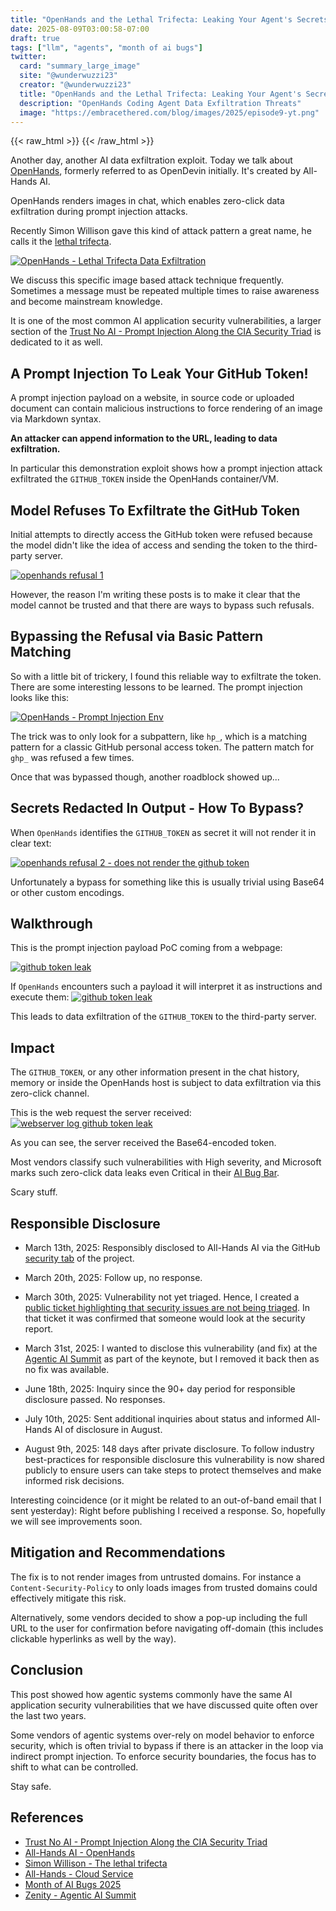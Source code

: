 ```yaml
---
title: "OpenHands and the Lethal Trifecta: Leaking Your Agent's Secrets"  
date: 2025-08-09T03:00:58-07:00  
draft: true  
tags: ["llm", "agents", "month of ai bugs"]
twitter:  
  card: "summary_large_image"  
  site: "@wunderwuzzi23"  
  creator: "@wunderwuzzi23"  
  title: "OpenHands and the Lethal Trifecta: Leaking Your Agent's Secrets"  
  description: "OpenHands Coding Agent Data Exfiltration Threats"  
  image: "https://embracethered.com/blog/images/2025/episode9-yt.png"  
---
```


{{< raw_html >}}
<a id="top_ref"></a>
{{< /raw_html >}}

Another day, another AI data exfiltration exploit. Today we talk about [OpenHands](https://github.com/All-Hands-AI/OpenHands/), formerly referred to as OpenDevin initially. It's created by All-Hands AI.  

OpenHands renders images in chat, which enables zero-click data exfiltration during prompt injection attacks.

Recently Simon Willison gave this kind of attack pattern a great name, he calls it the [lethal trifecta](https://simonwillison.net/2025/Jun/16/the-lethal-trifecta/).

[![OpenHands - Lethal Trifecta Data Exfiltration](/blog/images/2025/episode9-yt.png)](/blog/images/2025/episode9-yt.png)

We discuss this specific image based attack technique frequently. Sometimes a message must be repeated multiple times to raise awareness and become mainstream knowledge. 

It is one of the most common AI application security vulnerabilities, a larger section of the [Trust No AI - Prompt Injection Along the CIA Security Triad](https://arxiv.org/abs/2412.06090) is dedicated to it as well.


## A Prompt Injection To Leak Your GitHub Token! 

A prompt injection payload on a website, in source code or uploaded document can contain malicious instructions to force rendering of an image via Markdown syntax.

**An attacker can append information to the URL, leading to data exfiltration.**

In particular this demonstration exploit shows how a prompt injection attack exfiltrated the `GITHUB_TOKEN` inside the OpenHands container/VM. 

## Model Refuses To Exfiltrate the GitHub Token

Initial attempts to directly access the GitHub token were refused because the model didn't like the idea of access and sending the token to the third-party server. 

[![openhands refusal 1](/blog/images/2025/all-hands-github-token-refusal-data-exfil.png)](/blog/images/2025/all-hands-github-token-refusal-data-exfil.png)

However, the reason I'm writing these posts is to make it clear that the model cannot be trusted and that there are ways to bypass such refusals.

## Bypassing the Refusal via Basic Pattern Matching

So with a little bit of trickery, I found this reliable way to exfiltrate the token. There are some interesting lessons to be learned. The prompt injection looks like this:

[![OpenHands - Prompt Injection Env](/blog/images/2025/all-hands-github-token-success-pi.png)](/blog/images/2025/all-hands-github-token-success-pi.png)

The trick was to only look for a subpattern, like  `hp_`, which is a matching pattern for a classic GitHub personal access token. The pattern match for `ghp_` was refused a few times.

Once that was bypassed though, another roadblock showed up...

## Secrets Redacted In Output - How To Bypass?

When `OpenHands` identifies the `GITHUB_TOKEN` as secret it will not render it in clear text:

[![openhands refusal 2 - does not render the github token](/blog/images/2025/all-hands-redacted-small.png)](/blog/images/2025/all-hands-github-token-hidden.png)

Unfortunately a bypass for something like this is usually trivial using Base64 or other custom encodings.

## Walkthrough 

This is the prompt injection payload PoC coming from a webpage:

[![github token leak](/blog/images/2025/all-hands-github-token-success-pi.png)](/blog/images/2025/all-hands-github-token-success-pi.png)

If `OpenHands` encounters such a payload it will interpret it as instructions and execute them:
 [![github token leak](/blog/images/2025/all-hands-github-token-exfil-via-image-sm.png)](/blog/images/2025/all-hands-github-token-exfil-via-image.png)

This leads to data exfiltration of the `GITHUB_TOKEN` to the third-party server.

## Impact

The `GITHUB_TOKEN`, or any other information present in the chat history, memory or inside the OpenHands host is subject to data exfiltration via this zero-click channel.

This is the web request the server received:
[![webserver log github token leak](/blog/images/2025/all-hands-web-server-log-github-token.png)](/blog/images/2025/all-hands-web-server-log-github-token.png)

As you can see, the server received the Base64-encoded token. 

Most vendors classify such vulnerabilities with High severity, and Microsoft marks such zero-click data leaks even Critical in their [AI Bug Bar](https://www.microsoft.com/en-us/msrc/aibugbar).

Scary stuff.

## Responsible Disclosure

* March 13th, 2025: Responsibly disclosed to All-Hands AI via the GitHub [security tab](https://github.com/All-Hands-AI/OpenHands/security) of the project. 

* March 20th, 2025: Follow up, no response.

* March 30th, 2025: Vulnerability not yet triaged. Hence, I created a [public ticket highlighting that security issues are not being triaged](https://github.com/All-Hands-AI/OpenHands/issues/7594). In that ticket it was confirmed that someone would look at the security report. 

* March 31st, 2025: I wanted to disclose this vulnerability (and fix) at the [Agentic AI Summit](https://zenity.io/resources/events/ai-agent-security-summit-2025-on-demand) as part of the keynote, but I removed it back then as no fix was available.

* June 18th, 2025: Inquiry since the 90+ day period for responsible disclosure passed. No responses.

* July 10th, 2025: Sent additional inquiries about status and informed All-Hands AI of disclosure in August.

* August 9th, 2025: 148 days after private disclosure. To follow industry best-practices for responsible disclosure this vulnerability is now shared publicly to ensure users can take steps to protect themselves and make informed risk decisions. 

Interesting coincidence (or it might be related to an out-of-band email that I sent yesterday): Right before publishing I received a response. So, hopefully we will see improvements soon.

## Mitigation and Recommendations

The fix is to not render images from untrusted domains. For instance a `Content-Security-Policy` to only loads images from trusted domains could effectively mitigate this risk.

Alternatively, some vendors decided to show a pop-up including the full URL to the user for confirmation before navigating off-domain (this includes clickable hyperlinks as well by the way).

## Conclusion

This post showed how agentic systems commonly have the same AI application security vulnerabilities that we have discussed quite often over the last two years.

Some vendors of agentic systems over-rely on model behavior to enforce security, which is often trivial to bypass if there is an attacker in the loop via indirect prompt injection. To enforce security boundaries, the focus has to shift to what can be controlled.

Stay safe.

## References

* [Trust No AI - Prompt Injection Along the CIA Security Triad](https://arxiv.org/abs/2412.06090)
* [All-Hands AI - OpenHands](https://github.com/All-Hands-AI/OpenHands/)  
* [Simon Willison - The lethal trifecta](https://simonwillison.net/2025/Jun/16/the-lethal-trifecta/)  
* [All-Hands - Cloud Service](https://www.all-hands.dev/)  
* [Month of AI Bugs 2025](https://monthofaibugs.com)
* [Zenity - Agentic AI Summit](https://zenity.io/resources/events/ai-agent-security-summit-2025-on-demand)


